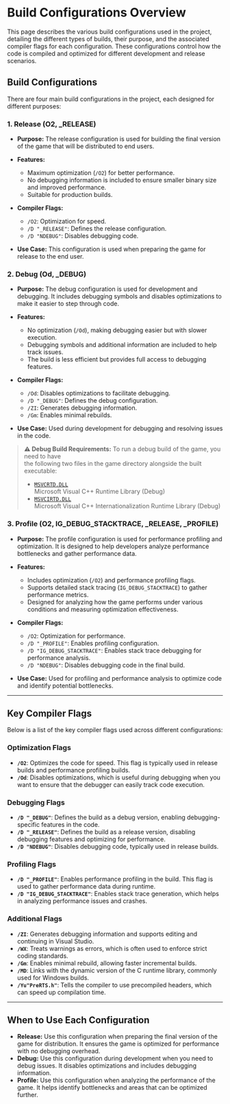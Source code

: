 # Build Configurations Overview

This page describes the various build configurations used in the project, detailing the different types of builds, their
purpose, and the associated compiler flags for each configuration. These configurations control how the code is compiled
and optimized for different development and release scenarios.

## Build Configurations

There are four main build configurations in the project, each designed for different purposes:

### 1. **Release (O2, _RELEASE)**

- **Purpose:** The release configuration is used for building the final version of the game that will be distributed to
  end users.
- **Features:**
  - Maximum optimization (`/O2`) for better performance.
  - No debugging information is included to ensure smaller binary size and improved performance.
  - Suitable for production builds.

- **Compiler Flags:**
  - `/O2`: Optimization for speed.
  - `/D "_RELEASE"`: Defines the release configuration.
  - `/D "NDEBUG"`: Disables debugging code.

- **Use Case:** This configuration is used when preparing the game for release to the end user.

### 2. **Debug (Od, _DEBUG)**

- **Purpose:** The debug configuration is used for development and debugging. It includes debugging symbols and disables
  optimizations to make it easier to step through code.
- **Features:**
  - No optimization (`/Od`), making debugging easier but with slower execution.
  - Debugging symbols and additional information are included to help track issues.
  - The build is less efficient but provides full access to debugging features.

- **Compiler Flags:**
  - `/Od`: Disables optimizations to facilitate debugging.
  - `/D "_DEBUG"`: Defines the debug configuration.
  - `/ZI`: Generates debugging information.
  - `/Gm`: Enables minimal rebuilds.

- **Use Case:** Used during development for debugging and resolving issues in the code.

> **⚠️ Debug Build Requirements:** To run a debug build of the game, you need to have  
> the following two files in the game directory alongside the built executable:
>
> - [`MSVCRTD.DLL`](https://github.com/TheSuperHackers/GeneralsWiki/raw/refs/heads/main/SourceCode/Builds/files/MSVCRTD.DLL)  
>   Microsoft Visual C++ Runtime Library (Debug)
> - [`MSVCIRTD.DLL`](https://github.com/TheSuperHackers/GeneralsWiki/raw/refs/heads/main/SourceCode/Builds/files/MSVCIRTD.DLL)  
>   Microsoft Visual C++ Internationalization Runtime Library (Debug)

### 3. **Profile (O2, IG_DEBUG_STACKTRACE, _RELEASE, _PROFILE)**

- **Purpose:** The profile configuration is used for performance profiling and optimization. It is designed to help
  developers analyze performance bottlenecks and gather performance data.
- **Features:**
  - Includes optimization (`/O2`) and performance profiling flags.
  - Supports detailed stack tracing (`IG_DEBUG_STACKTRACE`) to gather performance metrics.
  - Designed for analyzing how the game performs under various conditions and measuring optimization effectiveness.

- **Compiler Flags:**
  - `/O2`: Optimization for performance.
  - `/D "_PROFILE"`: Enables profiling configuration.
  - `/D "IG_DEBUG_STACKTRACE"`: Enables stack trace debugging for performance analysis.
  - `/D "NDEBUG"`: Disables debugging code in the final build.

- **Use Case:** Used for profiling and performance analysis to optimize code and identify potential bottlenecks.

---

## Key Compiler Flags

Below is a list of the key compiler flags used across different configurations:

### Optimization Flags

- **`/O2`**: Optimizes the code for speed. This flag is typically used in release builds and performance profiling
  builds.
- **`/Od`**: Disables optimizations, which is useful during debugging when you want to ensure that the debugger can
  easily track code execution.

### Debugging Flags

- **`/D "_DEBUG"`**: Defines the build as a debug version, enabling debugging-specific features in the code.
- **`/D "_RELEASE"`**: Defines the build as a release version, disabling debugging features and optimizing for
  performance.
- **`/D "NDEBUG"`**: Disables debugging code, typically used in release builds.

### Profiling Flags

- **`/D "_PROFILE"`**: Enables performance profiling in the build. This flag is used to gather performance data during
  runtime.
- **`/D "IG_DEBUG_STACKTRACE"`**: Enables stack trace generation, which helps in analyzing performance issues and
  crashes.

### Additional Flags

- **`/ZI`**: Generates debugging information and supports editing and continuing in Visual Studio.
- **`/WX`**: Treats warnings as errors, which is often used to enforce strict coding standards.
- **`/Gm`**: Enables minimal rebuild, allowing faster incremental builds.
- **`/MD`**: Links with the dynamic version of the C runtime library, commonly used for Windows builds.
- **`/Yu"PreRTS.h"`**: Tells the compiler to use precompiled headers, which can speed up compilation time.

---

## When to Use Each Configuration

- **Release:** Use this configuration when preparing the final version of the game for distribution. It ensures the game
  is optimized for performance with no debugging overhead.
- **Debug:** Use this configuration during development when you need to debug issues. It disables optimizations and
  includes debugging information.
- **Profile:** Use this configuration when analyzing the performance of the game. It helps identify bottlenecks and
  areas that can be optimized further.
